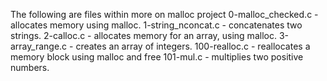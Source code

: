 The following are files within more on malloc project
0-malloc_checked.c - allocates memory using malloc.
1-string_nconcat.c -  concatenates two strings.
2-calloc.c - allocates memory for an array, using malloc.
3-array_range.c - creates an array of integers.
100-realloc.c - reallocates a memory block using malloc and free
101-mul.c - multiplies two positive numbers.
